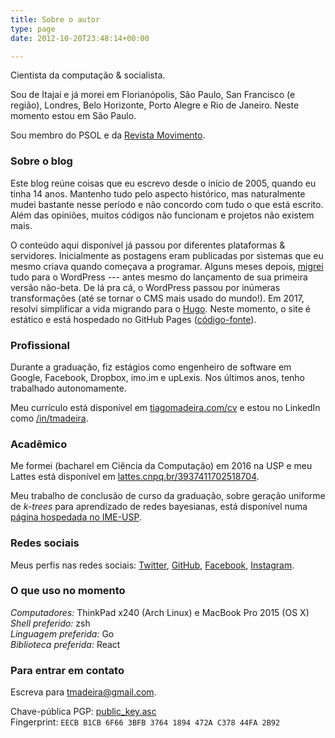 ```yaml
---
title: Sobre o autor
type: page
date: 2012-10-20T23:48:14+00:00

---
```

Cientista da computação & socialista.

Sou de Itajaí e já morei em Florianópolis, São Paulo, San Francisco (e região), Londres, Belo Horizonte, Porto Alegre e Rio de Janeiro. Neste momento estou em São Paulo.

Sou membro do PSOL e da [Revista Movimento](https://movimentorevista.com.br/).

### Sobre o blog

Este blog reúne coisas que eu escrevo desde o início de 2005, quando eu tinha 14 anos. Mantenho tudo pelo aspecto histórico, mas naturalmente mudei bastante nesse período e não concordo com tudo o que está escrito. Além das opiniões, muitos códigos não funcionam e projetos não existem mais.

O conteúdo aqui disponível já passou por diferentes plataformas & servidores. Inicialmente as postagens eram publicadas por sistemas que eu mesmo criava quando começava a programar. Alguns meses depois, [migrei](https://tiagomadeira.com/2005/10/mudanca-de-servidor/) tudo para o WordPress  --- antes mesmo do lançamento de sua primeira versão não-beta. De lá pra cá, o WordPress passou por inúmeras transformações (até se tornar o CMS mais usado do mundo!). Em 2017, resolvi simplificar a vida migrando para o [Hugo](https://gohugo.io/). Neste momento, o site é estático e está hospedado no GitHub Pages ([código-fonte](https://github.com/tmadeira/tmadeira.github.io/)).

### Profissional

Durante a graduação, fiz estágios como engenheiro de software em Google, Facebook, Dropbox, imo.im e upLexis. Nos últimos anos, tenho trabalhado autonomamente.

Meu currículo está disponível em [tiagomadeira.com/cv](https://tiagomadeira.com/cv/) e estou no LinkedIn como [/in/tmadeira](https://linkedin.com/in/tmadeira/).

### Acadêmico

Me formei (bacharel em Ciência da Computação) em 2016 na USP e meu Lattes está disponível em [lattes.cnpq.br/3937411702518704](http://lattes.cnpq.br/3937411702518704).

Meu trabalho de conclusão de curso da graduação, sobre geração uniforme de _k-trees_ para aprendizado de redes bayesianas, está disponível numa [página hospedada no IME-USP](https://linux.ime.usp.br/~tmadeira/mac0499/).

### Redes sociais

Meus perfis nas redes sociais: [Twitter](https://twitter.com/tmadeira/), [GitHub](https://github.com/tmadeira/), [Facebook](https://facebook.com/timadeira/), [Instagram](https://instagram.com/tiagomadeira/).

### O que uso no momento

_Computadores:_ ThinkPad x240 (Arch Linux) e MacBook Pro 2015 (OS X)  
_Shell preferido:_ zsh  
_Linguagem preferida:_ Go  
_Biblioteca preferida:_ React  

### Para entrar em contato

Escreva para <tmadeira@gmail.com>.

Chave-pública PGP: [public_key.asc](/public_key.asc)  
Fingerprint: `EECB B1CB 6F66 3BFB 3764 1894 472A C378 44FA 2B92`

